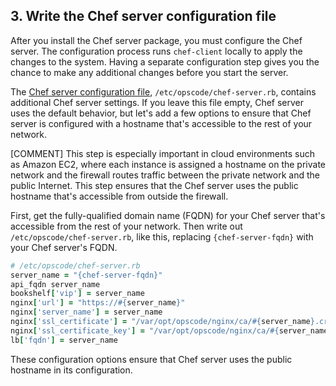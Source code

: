 ## 3. Write the Chef server configuration file

After you install the Chef server package, you must configure the Chef server. The configuration process runs `chef-client` locally to apply the changes to the system. Having a separate configuration step gives you the chance to make any additional changes before you start the server.

The [Chef server configuration file](https://docs.chef.io/config_rb_server.html), <code class="file-path">/etc/opscode/chef-server.rb</code>, contains additional Chef server settings. If you leave this file empty, Chef server uses the default behavior, but let's add a few options to ensure that Chef server is configured with a hostname that's accessible to the rest of your network.

[COMMENT] This step is especially important in cloud environments such as Amazon EC2, where each instance is assigned a hostname on the private network and the firewall routes traffic between the private network and the public Internet. This step ensures that the Chef server uses the public hostname that's accessible from outside the firewall.

First, get the fully-qualified domain name (FQDN) for your Chef server that's accessible from the rest of your network. Then write out <code class="file-path">/etc/opscode/chef-server.rb</code>, like this, replacing `{chef-server-fqdn}` with your Chef server's FQDN.

```ruby
# /etc/opscode/chef-server.rb
server_name = "{chef-server-fqdn}"
api_fqdn server_name
bookshelf['vip'] = server_name
nginx['url'] = "https://#{server_name}"
nginx['server_name'] = server_name
nginx['ssl_certificate'] = "/var/opt/opscode/nginx/ca/#{server_name}.crt"
nginx['ssl_certificate_key'] = "/var/opt/opscode/nginx/ca/#{server_name}.key"
lb['fqdn'] = server_name
```

These configuration options ensure that Chef server uses the public hostname in its configuration.

